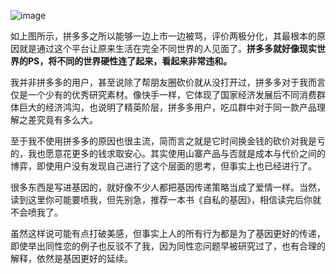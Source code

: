 ![image](https://github.com/gytdove/langxdBlog/blob/master/Picture/2018/0803%20pinduoduo1.png?raw=true)

如上图所示，拼多多之所以能够一边上市一边被骂，评价两极分化，其最根本的原因就是通过这个平台让原来生活在完全不同世界的人见面了。**拼多多就好像现实世界的PS，将不同的世界硬性连了起来，看起来非常违和。**

我并非拼多多的用户，甚至说除了帮朋友圈砍价就从没打开过，拼多多对于我而言仅是一个少有的优秀研究素材。像快手一样，它体现了国家经济发展后不同消费群体巨大的经济鸿沟，也说明了精英阶层，拼多多用户，吃瓜群中对于同一款产品理解之差究竟有多么大。

至于我不使用拼多多的原因也很主流，简而言之就是它时间换金钱的砍价对我是亏的，我也愿意花更多的钱求取安心。其实使用山寨产品与否就是成本与代价之间的博弈，即使用户没有发现自己进行了这个层面的思考，但事实上也已经进行了。

很多东西是写进基因的，就好像不少人都把基因传递策略当成了爱情一样。当然，读到这里你可能要喷我，但先别急，推荐一本书《自私的基因》，相信读完后你就不会喷我了。

虽然这样说可能有点打破美感，但事实上人的所有行为都是为了基因更好的传递，即使举出同性恋的例子也反驳不了我，因为同性恋问题早被研究过了，也有合理的解释，依然是基因更好的延续。